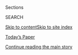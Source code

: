 <div id="app">

<div>

<div class="NYTAppHideMasthead css-1r6wvpq e1suatyy0">

<div class="section css-ui9rw0 e1suatyy2">

<div class="css-eph4ug er09x8g0">

<div class="css-6n7j50">

</div>

<span class="css-1dv1kvn">Sections</span>

<div class="css-10488qs">

<span class="css-1dv1kvn">SEARCH</span>

</div>

[Skip to content](#site-content)[Skip to site
index](#site-index)

</div>

<div class="css-10698na e1huz5gh0">

</div>

</div>

<div id="masthead-bar-one" class="section hasLinks css-15hmgas e1csuq9d3">

<div class="css-uqyvli e1csuq9d0">

</div>

<div class="css-1uqjmks e1csuq9d1">

</div>

<div class="css-9e9ivx">

[](https://myaccount.nytimes3xbfgragh.onion/auth/login?response_type=cookie&client_id=vi)

</div>

<div class="css-1bvtpon e1csuq9d2">

[Today’s Paper](https://www.nytimes3xbfgragh.onion/section/todayspaper)

</div>

</div>

</div>

</div>

<div data-aria-hidden="false">

<div id="site-content" data-role="main">

<div id="top-wrapper" class="css-15p45cc eaca97t0" type="top">

<div id="top-slug" class="css-19x0jxb eaca97t1" hidden="">

Advertisement

</div>

[Continue reading the main
story](#after-top)

<div class="ad top-wrapper" style="text-align:center;height:100%;display:block;min-height:90px">

<div id="top" class="place-ad" data-position="top" data-size-key="top">

</div>

</div>

<div id="after-top">

</div>

</div>

<div id="byline" class="section css-15h4p1b e9abtgs0">

<div class="css-1j21atc e1svk9qx1">

<div class="css-nfcc9b e1svk9qx3">

<div class="css-vl9dhg e1svk9qx5">

<div class="css-1nrhkj6 e1svk9qx6">

# Emily Rhyne

</div>

## <span>Recent and archived work by Emily Rhyne for The New York Times</span>

</div>

</div>

</div>

<div>

<div id="mid1-wrapper" class="css-1mn4oms eaca97t0" type="rank">

<div id="mid1-slug" class="css-1tag3rd eaca97t1">

Advertisement

</div>

[Continue reading the main
story](#after-mid1)

<div id="mid1" class="ad mid1-wrapper" style="text-align:center;height:100%;display:block">

</div>

<div id="after-mid1">

</div>

</div>

</div>

<div class="css-185go5a e1o5byef0">

<div class="css-15cbhtu">

  - [Latest](#stream-panel)
  - <span class="css-6n7j50">Search</span>
    <div class="control">
    <div class="label-container css-1dv1kvn">
    Search
    </div>
    <div class="css-wm4t3d">
    **<span id="clear-search-input" class="css-1dv1kvn">Clear this text
    input</span>
    </div>
    </div>
    <span class="css-1iovbfw"></span>

<div id="stream-panel" class="section css-8msx5b e1jz0cab1">

<div class="css-13mho3u">

1.  
    
    <div class="css-1cp3ece">
    
    <div class="css-1l4spti">
    
    [](/es/interactive/2020/08/11/espanol/coronavirus-houston-hospital.html)
    
    <div class="css-79elbk">
    
    ![](https://static01.graylady3jvrrxbe.onion/images/2020/08/10/us/00houston-hospital-promo/merlin_175558632_66f1b360-bea9-4f09-bd06-ce03f634fc24-thumbWide.jpg?quality=75&auto=webp&disable=upscale)
    
    </div>
    
    ## Coronavirus en Houston: los entretelones de la batalla para salvar a los más vulnerables
    
    Nuestras reporteras y cámaras recibieron acceso exclusivo a la
    Unidad de Cuidados Intensivos (UCI) para COVID del Hospital
    Metodista de Houston. Conoce a cinco pacientes y observa al personal
    que trabaja para curarlos.
    
    <div class="css-1nqbnmb ea5icrr0">
    
    By <span class="css-1n7hynb">Sheri Fink, Emily Rhyne
    <span>and</span> Erin
    Schaff</span>
    
    </div>
    
    </div>
    
    <div class="css-1lc2l26 e1xfvim33">
    
    </div>
    
    </div>

2.  
    
    <div class="css-1cp3ece">
    
    <div class="css-1l4spti">
    
    [](/interactive/2020/08/10/us/houston-hospital-coronavirus.html)
    
    <div class="css-79elbk">
    
    ![](https://static01.graylady3jvrrxbe.onion/images/2020/10/08/us/houston-hospital-hppromo-image/houston-hospital-hppromo-image-thumbWide.jpg?quality=75&auto=webp&disable=upscale)
    
    </div>
    
    ## Inside the Fight to Save Houston’s Most Vulnerable
    
    Our reporters and cameras were given exclusive access to the Covid
    medical I.C.U. at Houston Methodist Hospital. Meet five patients and
    watch as the staff works to heal them.
    
    <div class="css-1nqbnmb ea5icrr0">
    
    By <span class="css-1n7hynb">Sheri Fink, Emily Rhyne
    <span>and</span> Erin
    Schaff</span>
    
    </div>
    
    </div>
    
    <div class="css-1lc2l26 e1xfvim33">
    
    </div>
    
    </div>

3.  
    
    <div class="css-1cp3ece">
    
    <div class="css-1l4spti">
    
    [](/video/us/100000007253343/coronavirus-houston-family.html)
    
    <div class="css-79elbk">
    
    ![](https://static01.graylady3jvrrxbe.onion/images/2020/07/27/multimedia/00virus-family/merlin_174540594_42136cfc-2c99-4023-beca-b1d821583575-thumbWide.jpg?quality=75&auto=webp&disable=upscale)
    
    </div>
    
    ### <span class="css-hue6tr ezz4tcd1">Times</span><span class="css-1a54gqt">Video</span>
    
    ## How Coronavirus Ravaged One Houston Family
    
    Coronavirus numbers have shot up across the country. A family in
    Texas, a virus hot spot, describes how the illness quickly spread
    among them and hospitalized both parents.
    
    <div class="css-1nqbnmb ea5icrr0">
    
    By <span class="css-1n7hynb">Sheri Fink, Emily Rhyne, Emma Cott
    <span>and</span> Ben
    Laffin</span>
    
    </div>
    
    </div>
    
    <div class="css-1lc2l26 e1xfvim33">
    
    </div>
    
    </div>

4.  
    
    <div class="css-1cp3ece">
    
    <div class="css-1l4spti">
    
    [](/interactive/2020/07/07/burst/houston-coronavirus-hospital.html)
    
    <div class="css-79elbk">
    
    ![](https://static01.graylady3jvrrxbe.onion/images/2020/07/07/video/07vid-burst-houstonpromo-supercut/07vid-burst-houstonpromo-supercut-thumbWide-v7.jpg?quality=75&auto=webp&disable=upscale)
    
    </div>
    
    ## We Went Inside a Houston Hospital Dealing With the Virus Surge
    
    We spent time with the doctors and patients dealing with the
    outbreak at Houston’s largest hospital. “I’ll be honest with you, I
    can barely keep track,” one doctor told us.
    
    <div class="css-1nqbnmb ea5icrr0">
    
    By <span class="css-1n7hynb">Emily
    Rhyne</span>
    
    </div>
    
    </div>
    
    <div class="css-1lc2l26 e1xfvim33">
    
    </div>
    
    </div>

5.  
    
    <div class="css-1cp3ece">
    
    <div class="css-1l4spti">
    
    [](/video/us/100000007218908/coronavirus-cases-texas.html)
    
    <div class="css-79elbk">
    
    ![](https://static01.graylady3jvrrxbe.onion/images/2020/07/06/multimedia/06a2_video/merlin_174122307_1e000ab8-e0a0-4fb1-8d50-0d15dfa01987-thumbWide.jpg?quality=75&auto=webp&disable=upscale)
    
    </div>
    
    ### <span class="css-hue6tr ezz4tcd1">Times</span><span class="css-1a54gqt">Video</span>
    
    ## ‘I Can Barely Keep Track’: Texas Hospital Battles Coronavirus Surge
    
    Our correspondent Sheri Fink goes behind the scenes at Houston
    Methodist Hospital as coronavirus cases rise.
    
    <div class="css-1nqbnmb ea5icrr0">
    
    By <span class="css-1n7hynb">Emily Rhyne, Sheri Fink
    <span>and</span> Emma
    Cott</span>
    
    </div>
    
    </div>
    
    <div class="css-1lc2l26 e1xfvim33">
    
    </div>
    
    </div>

6.  
    
    <div class="css-1cp3ece">
    
    <div class="css-1l4spti">
    
    [](/video/us/100000007188759/trump-rally-juneteenth-tulsa-oklahoma.html)
    
    <div class="css-79elbk">
    
    ![](https://static01.graylady3jvrrxbe.onion/images/2020/06/20/us/politics/20Tulsa-memo/merlin_173759622_e9dbba95-8f13-4fff-938d-fbe7cc8a8bed-thumbWide.jpg?quality=75&auto=webp&disable=upscale)
    
    </div>
    
    ### <span class="css-hue6tr ezz4tcd1">Times</span><span class="css-1a54gqt">Video</span>
    
    ## Why Trump’s Tulsa Rally Put the City’s Black Residents on Edge
    
    President Trump’s rally in Tulsa, Okla., the site of one of the
    country’s worst episodes of racial violence in 1921, angered the
    city’s black residents. In this news analysis, we explain what this
    moment could mean for Mr. Trump’s re-election bid.
    
    <div class="css-1nqbnmb ea5icrr0">
    
    By <span class="css-1n7hynb">Sarah Kerr, Astead W. Herndon, Ben
    Laffin <span>and</span> Emily
    Rhyne</span>
    
    </div>
    
    </div>
    
    <div class="css-1lc2l26 e1xfvim33">
    
    </div>
    
    </div>

7.  
    
    <div class="css-1cp3ece">
    
    <div class="css-1l4spti">
    
    [](/video/us/100000007177799/washington-dc-protests-white-house.html)
    
    <div class="css-79elbk">
    
    ![](https://static01.graylady3jvrrxbe.onion/images/2020/06/08/autossell/THUMB2/THUMB2-thumbWide.jpg?quality=75&auto=webp&disable=upscale)
    
    </div>
    
    ### <span class="css-hue6tr ezz4tcd1">Times</span><span class="css-1a54gqt">Video</span>
    
    ## ‘It’s Unbelievable That We Have to Keep Doing This’: Protesters March to the White House
    
    Thousands gathered in Washington, D.C., on Saturday to protest
    George Floyd’s death, racism and police brutality. From speeches to
    line dances, here’s what we saw and whom we met.
    
    <div class="css-1nqbnmb ea5icrr0">
    
    By <span class="css-1n7hynb">Barbara Marcolini, Emily Rhyne
    <span>and</span> Ora
    DeKornfeld</span>
    
    </div>
    
    </div>
    
    <div class="css-1lc2l26 e1xfvim33">
    
    </div>
    
    </div>

8.  
    
    <div class="css-1cp3ece">
    
    <div class="css-1l4spti">
    
    [](/video/us/politics/100000007177962/washington-dc-protest-george-floyd.html)
    
    <div class="css-79elbk">
    
    ![](https://static01.graylady3jvrrxbe.onion/images/2020/06/06/us/06unrest-saturday-10/06unrest-saturday-10-thumbWide.jpg?quality=75&auto=webp&disable=upscale)
    
    </div>
    
    ### <span class="css-hue6tr ezz4tcd1">Times</span><span class="css-1a54gqt">Video</span>
    
    ## Protesters in Washington, D.C., Continue Call for Justice
    
    Peaceful protesters came together in the nation’s capital as another
    weekend of demonstrations unfolded across the country in response to
    the killing of George Floyd.
    
    <div class="css-1nqbnmb ea5icrr0">
    
    By <span class="css-1n7hynb">Emily Rhyne <span>and</span> Barbara
    Marcolini</span>
    
    </div>
    
    </div>
    
    <div class="css-1lc2l26 e1xfvim33">
    
    </div>
    
    </div>

9.  
    
    <div class="css-1cp3ece">
    
    <div class="css-1l4spti">
    
    [](/video/us/100000007165466/george-floyd-protest-nyc.html)
    
    <div class="css-79elbk">
    
    ![](https://static01.graylady3jvrrxbe.onion/images/2020/05/30/nyregion/30nyprotest-2/30nyprotest-2-thumbWide.jpg?quality=75&auto=webp&disable=upscale)
    
    </div>
    
    ### <span class="css-hue6tr ezz4tcd1">Times</span><span class="css-1a54gqt">Video</span>
    
    ## Police Clear Protesters From Union Square in N.Y.C.
    
    In a third day of demonstrations, protesters blocked traffic and
    marched from Brooklyn into Manhattan.
    
    <div class="css-1nqbnmb ea5icrr0">
    
    By <span class="css-1n7hynb">Yousur Al-Hlou <span>and</span> Emily
    Rhyne</span>
    
    </div>
    
    </div>
    
    <div class="css-1lc2l26 e1xfvim33">
    
    </div>
    
    </div>

10. 
    
    <div class="css-1cp3ece">
    
    <div class="css-1l4spti">
    
    [](/video/us/100000007097093/coronavirus-st-johns-hospital-far-rockaway.html)
    
    <div class="css-79elbk">
    
    ![](https://static01.graylady3jvrrxbe.onion/images/2020/05/24/autossell/SJ_Thumb/SJ_Thumb-thumbWide.jpg?quality=75&auto=webp&disable=upscale)
    
    </div>
    
    ### <span class="css-hue6tr ezz4tcd1">Times</span><span class="css-1a54gqt">Video</span>
    
    ## ‘Lord Have Mercy’: Inside One of New York’s Deadliest ZIP Codes
    
    In early March, doctors at St. John’s hospital in Far Rockaway
    identified the first Covid-19 patient in Queens. Now, there is an
    uneasy lull and the staff fears a second wave will come.
    
    <div class="css-1nqbnmb ea5icrr0">
    
    By <span class="css-1n7hynb">Kassie Bracken <span>and</span> Emily
    Rhyne</span>
    
    </div>
    
    </div>
    
    <div class="css-1lc2l26 e1xfvim33">
    
    </div>
    
    </div>

<div class="css-13mho3u">

<div class="css-1t62hi8">

<div class="css-1stvaey">

Show
More

<div>

<div style="border:0;clip:rect(0 0 0 0);height:1px;margin:-1px;overflow:hidden;white-space:nowrap;padding:0;width:1px;position:absolute" data-role="log" data-aria-live="assertive">

</div>

<div style="border:0;clip:rect(0 0 0 0);height:1px;margin:-1px;overflow:hidden;white-space:nowrap;padding:0;width:1px;position:absolute" data-role="log" data-aria-live="assertive">

</div>

<div style="border:0;clip:rect(0 0 0 0);height:1px;margin:-1px;overflow:hidden;white-space:nowrap;padding:0;width:1px;position:absolute" data-role="log" data-aria-live="polite">

</div>

<div style="border:0;clip:rect(0 0 0 0);height:1px;margin:-1px;overflow:hidden;white-space:nowrap;padding:0;width:1px;position:absolute" data-role="log" data-aria-live="polite">

</div>

</div>

</div>

</div>

</div>

</div>

<div class="css-g6hk37 supplemental">

<div id="mid2-wrapper" class="css-10wkyv7 eaca97t0" type="lede">

<div id="mid2-slug" class="css-1tag3rd eaca97t1">

Advertisement

</div>

[Continue reading the main
story](#after-mid2)

<div id="mid2" class="ad mid2-wrapper" style="text-align:center;height:100%;display:block;min-height:250px">

</div>

<div id="after-mid2">

</div>

</div>

</div>

</div>

</div>

</div>

</div>

</div>

## Site Index

<div>

</div>

## Site Information Navigation

  - [© <span>2020</span> <span>The New York Times
    Company</span>](https://help.nytimes3xbfgragh.onion/hc/en-us/articles/115014792127-Copyright-notice)

<!-- end list -->

  - [NYTCo](https://www.nytco.com/)
  - [Contact
    Us](https://help.nytimes3xbfgragh.onion/hc/en-us/articles/115015385887-Contact-Us)
  - [Work with us](https://www.nytco.com/careers/)
  - [Advertise](https://nytmediakit.com/)
  - [T Brand Studio](http://www.tbrandstudio.com/)
  - [Your Ad
    Choices](https://www.nytimes3xbfgragh.onion/privacy/cookie-policy#how-do-i-manage-trackers)
  - [Privacy](https://www.nytimes3xbfgragh.onion/privacy)
  - [Terms of
    Service](https://help.nytimes3xbfgragh.onion/hc/en-us/articles/115014893428-Terms-of-service)
  - [Terms of
    Sale](https://help.nytimes3xbfgragh.onion/hc/en-us/articles/115014893968-Terms-of-sale)
  - [Site
    Map](https://spiderbites.nytimes3xbfgragh.onion)
  - [Help](https://help.nytimes3xbfgragh.onion/hc/en-us)
  - [Subscriptions](https://www.nytimes3xbfgragh.onion/subscription?campaignId=37WXW)

</div>

</div>
